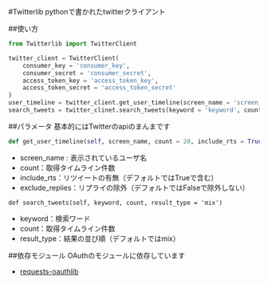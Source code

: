 #Twitterlib
pythonで書かれたtwitterクライアント

##使い方

```python
from Twitterlib import TwitterClient

twitter_client = TwitterClient(
    consumer_key = 'consumer_key',
    consumer_secret = 'consumer_secret',
    access_token_key = 'access_token_key',
    access_token_secret = 'access_token_secret'
)
user_timeline = twitter_client.get_user_timeline(screen_name = 'screen_name', count = 100)
search_tweets = twitter_clinet.search_tweets(keyword = 'keyword', count = 100)
```

##パラメータ
基本的にはTwitterのapiのまんまです

```python
def get_user_timeline(self, screen_name, count = 20, include_rts = True, exclude_replies = False)
```

- screen_name : 表示されているユーザ名
- count：取得タイムライン件数
- include_rts：リツイートの有無（デフォルトではTrueで含む）
- exclude_replies：リプライの除外（デフォルトではFalseで除外しない）

```Pyhton
def search_tweets(self, keyword, count, result_type = 'mix')
```

- keyword：検索ワード
- count：取得タイムライン件数
- result_type：結果の並び順（デフォルトではmix）

##依存モジュール
OAuthのモジュールに依存しています
- [requests-oauthlib](https://github.com/requests/requests-oauthlib)
